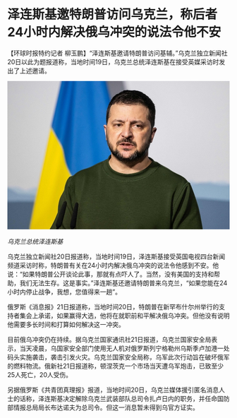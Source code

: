 # 泽连斯基邀特朗普访问乌克兰，称后者24小时内解决俄乌冲突的说法令他不安

【环球时报特约记者
柳玉鹏】“泽连斯基邀请特朗普访问基辅。”乌克兰独立新闻社20日以此为题报道称，当地时间19日，乌克兰总统泽连斯基在接受英媒采访时发出了上述邀请。

![2dbba7a477150cec8de82fb5f8c36a69.jpg](https://raw.githubusercontent.com/qqhsx/qqnews_image/main/2024/01/22/泽连斯基邀特朗普访问乌克兰，称后者24小时内解决俄乌冲突的说法令他不安/2dbba7a477150cec8de82fb5f8c36a69.jpg)

_乌克兰总统泽连斯基_

乌克兰独立新闻社20日报道称，当地时间19日，泽连斯基接受英国电视四台新闻频道采访时称，特朗普有关在24小时内解决俄乌冲突的说法令他感到不安。他说：“如果特朗普公开谈论此事，那就有点吓人了。当然，没有美国的支持和帮助，我们无法生存。这是事实。”泽连斯基还邀请特朗普来乌克兰，“如果您能在24小时内停止战争，我想，您值得来一趟”。

俄罗斯《消息报》21日报道称，当地时间20日，特朗普在新罕布什尔州举行的支持者集会上承诺，如果赢得大选，他将在就职前和平解决俄乌冲突。但他没有说明他需要多长时间和打算如何解决这一冲突。

目前俄乌冲突仍在持续。据乌克兰国家通讯社21日报道，乌克兰国家安全局表示，当天凌晨，乌国家安全部门使用无人机对俄罗斯列宁格勒州乌斯季卢加港一处码头实施袭击，袭击引发火灾。乌克兰国家安全局称，乌军此次行动旨在破坏俄军的燃料物流。俄新社21日报道称，顿涅茨克一个市场当天遭乌军炮击，已致至少25人死亡，20人受伤。

另据俄罗斯《共青团真理报》报道，当地时间20日，乌克兰媒体援引匿名消息人士的话称，泽连斯基决定解除乌克兰武装部队总司令扎卢日内的职务，并任命国防部情报总局局长布达诺夫为总司令。但这一消息暂未得到乌官方证实。

